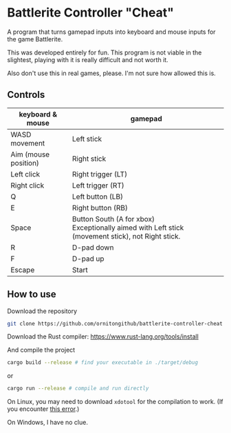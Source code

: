 # Battlerite Controller "Cheat"

A program that turns gamepad inputs into keyboard and mouse inputs for the game Battlerite.

This was developed entirely for fun. This program is not viable in the slightest, playing with it is really difficult and not worth it.

Also don't use this in real games, please. I'm not sure how allowed this is.

## Controls

| keyboard & mouse | gamepad
|---|---|
WASD movement | Left stick
Aim (mouse position) | Right stick
Left click | Right trigger (LT)
Right click | Left trigger (RT)
Q | Left button (LB)
E | Right button (RB)
Space | Button South (A for xbox) <br> Exceptionally aimed with Left stick (movement stick), not Right stick.
R | D-pad down
F | D-pad up
Escape | Start

## How to use

Download the repository
```sh
git clone https://github.com/ornitongithub/battlerite-controller-cheat && cd battlerite-controller-cheat
```

Download the Rust compiler: https://www.rust-lang.org/tools/install

And compile the project
```sh
cargo build --release # find your executable in ./target/debug
```
or
```sh
cargo run --release # compile and run directly
```
On Linux, you may need to download `xdotool` for the compilation to work. (If you encounter [this error](https://github.com/enigo-rs/enigo/issues/55).)

On Windows, I have no clue.